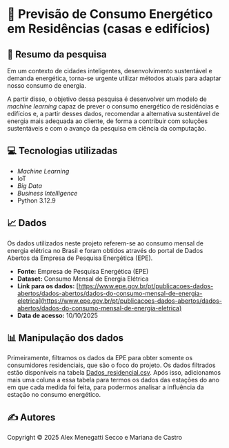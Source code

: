 # 🔎 Previsão de Consumo Energético em Residências (casas e edifícios)

## 📝 Resumo da pesquisa
Em um contexto de cidades inteligentes, desenvolvimento sustentável e demanda energética, torna-se urgente utilizar métodos atuais para adaptar nosso consumo de energia.

A partir disso, o objetivo dessa pesquisa é desenvolver um modelo de _machine learning_ capaz de prever o consumo energético de residências e edifícios e, a partir desses dados, recomendar a alternativa sustentável de energia mais adequada ao cliente, de forma a contribuir com soluções sustentáveis e com o avanço da pesquisa em ciência da computação.

## 💻 Tecnologias utilizadas
- _Machine Learning_
- IoT
- _Big Data_
- _Business Intelligence_
- Python 3.12.9

## 📈 Dados
Os dados utilizados neste projeto referem-se ao consumo mensal de energia elétrica no Brasil e foram obtidos através do portal de Dados Abertos da Empresa de Pesquisa Energética (EPE).

- **Fonte:** Empresa de Pesquisa Energética (EPE)
- **Dataset:** Consumo Mensal de Energia Elétrica
- **Link para os dados:** [https://www.epe.gov.br/pt/publicacoes-dados-abertos/dados-abertos/dados-do-consumo-mensal-de-energia-eletrica](https://www.epe.gov.br/pt/publicacoes-dados-abertos/dados-abertos/dados-do-consumo-mensal-de-energia-eletrica)
- **Data de acesso:** 10/10/2025

## 📊 Manipulação dos dados
Primeiramente, filtramos os dados da EPE para obter somente os consumidores residenciais, que são o foco do projeto. Os dados filtrados estão disponíveis na tabela [Dados_residencial.csv](dados\consumo_energia\Dados_residencial.csv). Após isso, adicionamos mais uma coluna a essa tabela para termos os dados das estações do ano em que cada medida foi feita, para podermos analisar a influência da estação no consumo energético.



## ✍️ Autores
Copyright © 2025 Alex Menegatti Secco e Mariana de Castro
